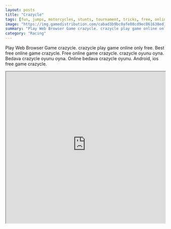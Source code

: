 ```yaml
---
layout: posts
title: "Crazycle"
tags: [fun, jumps, motorcycles, stunts, tournament, tricks, free, online, games, oyna, game, free, games, play, play, games]
image: "https://img.gamedistribution.com/cabad3b9bc0afe08cd9ec861638ed1d9.jpg"
summary: "Play Web Browser Game crazycle. crazycle play game online only free. Best free online game crazycle. Free online game crazycle. crazycle oyunu oyna. Bedava crazycle oyunu oyna. Online bedava crazycle oyunu. Android, ios free game crazycle."
category: "Racing"
---
```


Play Web Browser Game crazycle. crazycle play game online only free. Best free online game crazycle. Free online game crazycle. crazycle oyunu oyna. Bedava crazycle oyunu oyna. Online bedava crazycle oyunu. Android, ios free game crazycle.

<iframe width="100%" height="480px;" src="https://flash.gamedistribution.com?game=cabad3b9bc0afe08cd9ec861638ed1d9"></iframe>